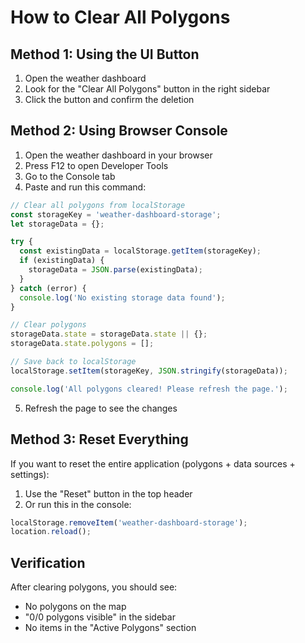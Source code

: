 # How to Clear All Polygons

## Method 1: Using the UI Button
1. Open the weather dashboard
2. Look for the "Clear All Polygons" button in the right sidebar
3. Click the button and confirm the deletion

## Method 2: Using Browser Console
1. Open the weather dashboard in your browser
2. Press F12 to open Developer Tools
3. Go to the Console tab
4. Paste and run this command:

```javascript
// Clear all polygons from localStorage
const storageKey = 'weather-dashboard-storage';
let storageData = {};

try {
  const existingData = localStorage.getItem(storageKey);
  if (existingData) {
    storageData = JSON.parse(existingData);
  }
} catch (error) {
  console.log('No existing storage data found');
}

// Clear polygons
storageData.state = storageData.state || {};
storageData.state.polygons = [];

// Save back to localStorage
localStorage.setItem(storageKey, JSON.stringify(storageData));

console.log('All polygons cleared! Please refresh the page.');
```

5. Refresh the page to see the changes

## Method 3: Reset Everything
If you want to reset the entire application (polygons + data sources + settings):
1. Use the "Reset" button in the top header
2. Or run this in the console:

```javascript
localStorage.removeItem('weather-dashboard-storage');
location.reload();
```

## Verification
After clearing polygons, you should see:
- No polygons on the map
- "0/0 polygons visible" in the sidebar
- No items in the "Active Polygons" section
